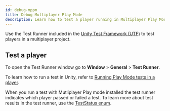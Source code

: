 ```yaml
---
id: debug-mppm
title: Debug Multiplayer Play Mode
description: Learn how to test a player running in Multiplayer Play Mode
---
```


Use the Test Runner included in the [Unity Test Framework (UTF)](https://docs.unity3d.com/Packages/com.unity.test-framework@2.0/manual/index.html) to test players in a multiplayer project.

## Test a player 
To open the Test Runner window go to **Window** > **General** > **Test Runner**.

To learn how to run a test in Unity, refer to [Running Play Mode tests in a player](https://docs.unity3d.com/Packages/com.unity.test-framework@2.0/manual/workflow-run-playmode-test-standalone.html).

When you run a test with Mutliplayer Play mode installed the test runner indicates which player passed or failed a test. To learn more about test results in the test runner, use the [TestStatus enum](https://docs.unity3d.com/Packages/com.unity.test-framework@2.0/api/UnityEditor.TestTools.TestRunner.Api.TestStatus.html).
